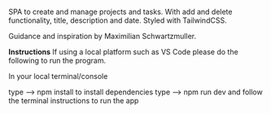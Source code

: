 SPA to create and manage projects and tasks. With add and delete functionality, title, description and date. Styled with TailwindCSS.

Guidance and inspiration by Maximilian Schwartzmuller.

**Instructions** If using a local platform such as VS Code please do the following to run the program.

In your local terminal/console

type --> npm install to install dependencies type --> npm run dev and follow the terminal instructions to run the app
